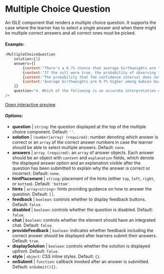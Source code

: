 # Multiple Choice Question

An ISLE component that renders a multiple choice question. It supports the case where the learner has to select a single answer and when there might be multiple correct answers and all correct ones must be picked.

#### Example:

``` js
<MultipleChoiceQuestion
    solution={1}
    answers={[
        {content:"There's a 0.7% chance that average birthweights are the same among smoking and non-smoking mothers", explanation:""},
        {content:"If the null were true, the probability of observing this large a difference in average birthweights in our data is 0.7%", explanation:""},
        {content:"The probability that the confidence interval does not contain the true mean difference is 0.7%", explanation:""},
        {content:"Average birthweights are 0.7% higher among babies born to non-smoking mothers", explanation:""}
    ]}
    question="4. Which of the following is an accurate interpretation of the p-value?"
/>
```

[Open interactive preview](https://isle.heinz.cmu.edu/components/multiple-choice-question/)

#### Options:

* __question__ | `string`: the question displayed at the top of the multiple choice component. Default: `''`.
* __solution__ | `(number|array) (required)`: number denoting which answer is correct or an `array` of the correct answer numbers in case the learner should be able to select multiple answers. Default: `none`.
* __answers__ | `array (required)`: an `array` of answer objects. Each answer should be an object with `content` and `explanation` fields, which denote the displayed answer option and an explanation visible after the question has been submitted to explain why the answer is correct or incorrect. Default: `none`.
* __hintPlacement__ | `string`: placement of the hints (either `top`, `left`, `right`, or `bottom`). Default: `'bottom'`.
* __hints__ | `array<string>`: hints providing guidance on how to answer the question. Default: `[]`.
* __feedback__ | `boolean`: controls whether to display feedback buttons. Default: `false`.
* __disabled__ | `boolean`: controls whether the question is disabled. Default: `false`.
* __chat__ | `boolean`: controls whether the element should have an integrated chat. Default: `false`.
* __provideFeedback__ | `boolean`: indicates whether feedback including the correct answer should be displayed after learners submit their answers. Default: `true`.
* __displaySolution__ | `boolean`: controls whether the solution is displayed upfront. Default: `false`.
* __style__ | `object`: CSS inline styles. Default: `{}`.
* __onSubmit__ | `function`: callback invoked after an answer is submitted. Default: `onSubmit(){}`.
